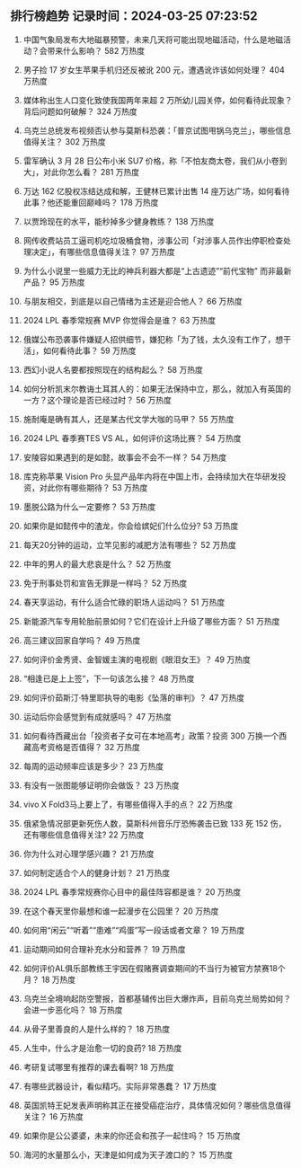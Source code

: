 
## 排行榜趋势 记录时间：2024-03-25 07:23:52
  
  1. 中国气象局发布大地磁暴预警，未来几天将可能出现地磁活动，什么是地磁活动？会带来什么影响？ 582 万热度
    
  2. 男子捡 17 岁女生苹果手机归还反被讹 200 元，遭遇讹诈该如何处理？ 404 万热度
    
  3. 媒体称出生人口变化致使我国两年来超 2 万所幼儿园关停，如何看待此现象？背后问题如何破解？ 324 万热度
    
  4. 乌克兰总统发布视频否认参与莫斯科恐袭：「普京试图甩锅乌克兰」，哪些信息值得关注？ 302 万热度
    
  5. 雷军确认 3 月 28 日公布小米 SU7 价格，称「不怕友商太卷，我们从小卷到大」，对此你怎么看？ 281 万热度
    
  6. 万达 162 亿股权冻结达成和解，王健林已累计出售 14 座万达广场，如何看待此事？他还能重回巅峰吗？ 178 万热度
    
  7. 以贾玲现在的水平，能秒掉多少健身教练？ 138 万热度
    
  8. 网传收费站员工逼司机吃垃圾桶食物，涉事公司「对涉事人员作出停职检查处理决定」，有哪些信息值得关注？ 97 万热度
    
  9. 为什么小说里一些威力无比的神兵利器大都是“上古遗迹”“前代宝物” 而非最新产品？ 95 万热度
    
  10. 与朋友相交，到底是以自己情绪为主还是迎合他人？ 66 万热度
    
  11. 2024 LPL 春季常规赛 MVP 你觉得会是谁？ 63 万热度
    
  12. 俄媒公布恐袭事件嫌疑人招供细节，嫌犯称「为了钱，太久没有工作了，想干活」，如何看待此事？ 59 万热度
    
  13. 西幻小说人名要都按照现在的结构起么？ 58 万热度
    
  14. 如何分析凯末尔教诲土耳其人的：如果无法保持中立，那么，就加入有英国的一方？这个理论是否已经过时？ 56 万热度
    
  15. 施耐庵是确有其人，还是某古代文学大咖的马甲？ 55 万热度
    
  16. 2024 LPL 春季赛TES VS AL，如何评价这场比赛？ 54 万热度
    
  17. 安陵容如果遇到的是如懿，故事会不会不一样？ 54 万热度
    
  18. 库克称苹果 Vision Pro 头显产品年内将在中国上市，会持续加大在华研发投资，对此你有哪些期待？ 53 万热度
    
  19. 墨脱公路为什么一定要修？ 53 万热度
    
  20. 如果你是如懿传中的渣龙，你会给嫔妃们什么位分? 53 万热度
    
  21. 每天20分钟的运动，立竿见影的减肥方法有哪些？ 52 万热度
    
  22. 中年的男人的最大悲哀是什么？ 52 万热度
    
  23. 免于刑事处罚和宣告无罪是一样吗？ 52 万热度
    
  24. 春天享运动，有什么适合忙碌的职场人运动吗？ 51 万热度
    
  25. 新能源汽车专用轮胎前景如何？它们在设计上升级了哪些方面？ 51 万热度
    
  26. 高三建议回家自学吗？ 49 万热度
    
  27. 如何评价金秀贤、金智媛主演的电视剧《眼泪女王》？ 49 万热度
    
  28. “相逢已是上上签”，下一句该怎么接？ 48 万热度
    
  29. 如何评价茹斯汀·特里耶执导的电影《坠落的审判》？ 47 万热度
    
  30. 运动后你会感觉到有成就感吗？ 47 万热度
    
  31. 如何看待西藏出台「投资者子女可在本地高考」政策？投资 300 万换一个西藏高考资格是否值得？ 32 万热度
    
  32. 每周的运动频率应该是多少？ 23 万热度
    
  33. 有没有一张图能够证明你会做饭？ 23 万热度
    
  34. vivo X Fold3马上要上了，有哪些值得入手的点？ 22 万热度
    
  35. 俄紧急情况部更新死伤人数，莫斯科州音乐厅恐怖袭击已致 133 死 152 伤，还有哪些信息值得关注? 22 万热度
    
  36. 你为什么对心理学感兴趣？ 21 万热度
    
  37. 如何制定适合个人的健身计划？ 21 万热度
    
  38. 2024 LPL 春季常规赛你心目中的最佳阵容都是谁？ 20 万热度
    
  39. 在这个春天里你最想和谁一起漫步在公园里？ 20 万热度
    
  40. 如何用“闲云”“听着”“患难”“鸡蛋”写一段话或者文章？ 19 万热度
    
  41. 运动期间如何合理补充水分和营养？ 19 万热度
    
  42. 如何评价AL俱乐部教练王宇因在假赌赛调查期间的不当行为被官方禁赛18个月？ 18 万热度
    
  43. 乌克兰全境响起防空警报，首都基辅传出巨大爆炸声，目前乌克兰局势如何？会进一步恶化吗？ 18 万热度
    
  44. 从骨子里善良的人是什么样的？ 18 万热度
    
  45. 人生中，什么才是治愈一切的良药? 18 万热度
    
  46. 考研复试哪里有推荐的课去看啊? 18 万热度
    
  47. 有哪些武器设计，看似精巧。实际非常愚蠢？ 17 万热度
    
  48. 英国凯特王妃发表声明称其正在接受癌症治疗，具体情况如何？哪些信息值得关注？ 16 万热度
    
  49. 如果你是公公婆婆，未来的你还会和孩子一起住吗？ 15 万热度
    
  50. 海河的水量那么小，天津是如何成为天子渡口的？ 15 万热度
    